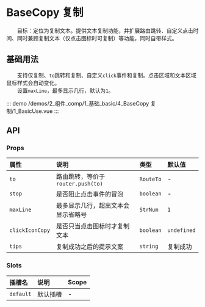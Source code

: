 # BaseCopy 复制

&emsp;&emsp;目标：定位为复制文本。提供文本复制功能，并扩展路由跳转、自定义点击时间、同时兼顾复制文本（仅点击图标时可复制）等功能，同时自带样式。
## 基础用法

&emsp;&emsp;支持仅复制、`to`跳转和复制、自定义`click`事件和复制。点击区域和文本区域鼠标样式会自动变化。  
&emsp;&emsp;设置`maxLine`，最多显示几行，默认为`1`。

::: demo 
/demos/2_组件_comp/1_基础_basic/4_BaseCopy 复制/1_BasicUse.vue
:::


## API 

### Props

|属性|说明|类型|默认值|
|:---|:---|:---|:---|
|`to`|路由跳转，等价于 `router.push(to)`|`RouteTo`|-|
|`stop`|是否阻止点击事件的冒泡|`boolean`|-|
|`maxLine`|最多显示几行，超出文本会显示省略号|`StrNum`|`1`|
|`clickIconCopy`|是否只当点击图标时才复制文本|`boolean`|`undefined`|
|`tips`|复制成功之后的提示文案|`string`|复制成功|

### Slots

|插槽名|说明|Scope|
|:---|:---|:---|
|`default`|默认插槽|-|
